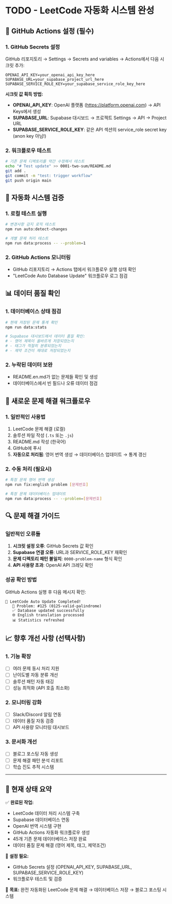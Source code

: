 # TODO - LeetCode 자동화 시스템 완성

## 🔧 GitHub Actions 설정 (필수)

### 1. GitHub Secrets 설정
GitHub 리포지토리 → Settings → Secrets and variables → Actions에서 다음 시크릿 추가:

```
OPENAI_API_KEY=your_openai_api_key_here
SUPABASE_URL=your_supabase_project_url_here  
SUPABASE_SERVICE_ROLE_KEY=your_supabase_service_role_key_here
```

**시크릿 값 획득 방법:**
- **OPENAI_API_KEY**: OpenAI 플랫폼 (https://platform.openai.com) → API Keys에서 생성
- **SUPABASE_URL**: Supabase 대시보드 → 프로젝트 Settings → API → Project URL
- **SUPABASE_SERVICE_ROLE_KEY**: 같은 API 섹션의 service_role secret key (anon key 아님!)

### 2. 워크플로우 테스트
```bash
# 기존 문제 디렉토리를 약간 수정해서 테스트
echo "# Test update" >> 0001-two-sum/README.md
git add .
git commit -m "test: trigger workflow"
git push origin main
```

## 🧪 자동화 시스템 검증

### 1. 로컬 테스트 실행
```bash
# 변경사항 감지 로직 테스트
npm run auto:detect-changes

# 개별 문제 처리 테스트
npm run data:process -- --problem=1
```

### 2. GitHub Actions 모니터링
- GitHub 리포지토리 → Actions 탭에서 워크플로우 실행 상태 확인
- "LeetCode Auto Database Update" 워크플로우 로그 점검

## 📊 데이터 품질 확인

### 1. 데이터베이스 상태 점검
```bash
# 현재 저장된 문제 통계 확인
npm run data:stats

# Supabase 대시보드에서 데이터 품질 확인:
# - 영어 제목이 올바르게 저장되었는지
# - 태그가 적절히 분류되었는지  
# - 제약 조건이 제대로 저장되었는지
```

### 2. 누락된 데이터 보완
- README.en.md가 없는 문제들 확인 및 생성
- 데이터베이스에서 빈 필드나 오류 데이터 점검

## 🚀 새로운 문제 해결 워크플로우

### 1. 일반적인 사용법
1. LeetCode 문제 해결 (로컬)
2. 솔루션 파일 작성 (`.ts` 또는 `.js`)
3. README.md 작성 (한국어)
4. GitHub에 푸시
5. **자동으로 처리됨**: 영어 번역 생성 → 데이터베이스 업데이트 → 통계 갱신

### 2. 수동 처리 (필요시)
```bash
# 특정 문제 영어 번역 생성
npm run fix:english problem [문제번호]

# 특정 문제 데이터베이스 업데이트  
npm run data:process -- --problem=[문제번호]
```

## 🔍 문제 해결 가이드

### 일반적인 오류들
1. **시크릿 설정 오류**: GitHub Secrets 값 확인
2. **Supabase 연결 오류**: URL과 SERVICE_ROLE_KEY 재확인
3. **문제 디렉토리 패턴 불일치**: `0000-problem-name` 형식 확인
4. **API 사용량 초과**: OpenAI API 크레딧 확인

### 성공 확인 방법
GitHub Actions 실행 후 다음 메시지 확인:
```
🎉 LeetCode Auto Update Completed!
   📝 Problem: #125 (0125-valid-palindrome)
   ✅ Database updated successfully
   🌐 English translation processed
   📊 Statistics refreshed
```

## 📈 향후 개선 사항 (선택사항)

### 1. 기능 확장
- [ ] 여러 문제 동시 처리 지원
- [ ] 난이도별 자동 분류 개선
- [ ] 솔루션 패턴 자동 태깅
- [ ] 성능 최적화 (API 호출 최소화)

### 2. 모니터링 강화
- [ ] Slack/Discord 알림 연동
- [ ] 데이터 품질 자동 검증
- [ ] API 사용량 모니터링 대시보드

### 3. 문서화 개선
- [ ] 블로그 포스팅 자동 생성
- [ ] 문제 해결 패턴 분석 리포트
- [ ] 학습 진도 추적 시스템

---

## 📝 현재 상태 요약

✅ **완료된 작업:**
- LeetCode 데이터 처리 시스템 구축
- Supabase 데이터베이스 연동
- OpenAI 번역 시스템 구현
- GitHub Actions 자동화 워크플로우 생성
- 45개 기존 문제 데이터베이스 저장 완료
- 데이터 품질 문제 해결 (영어 제목, 태그, 제약조건)

🔧 **설정 필요:**
- GitHub Secrets 설정 (OPENAI_API_KEY, SUPABASE_URL, SUPABASE_SERVICE_ROLE_KEY)
- 워크플로우 테스트 및 검증

🎯 **목표:**
완전 자동화된 LeetCode 문제 해결 → 데이터베이스 저장 → 블로그 포스팅 시스템